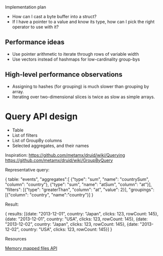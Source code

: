
Implementation plan

* How can I cast a byte buffer into a struct?
* If I have a pointer to a value and know its type, how can I pick the right operator to use with it?

Performance ideas
-----------------
* Use pointer arithmetic to iterate through rows of variable width
* Use vectors instead of hashmaps for low-cardinality group-bys

High-level performance observations
-----------------------------------
* Assigning to hashes (for grouping) is much slower than grouping by array.
* Iterating over two-dimensional slices is twice as slow as simple arrays.


Query API design
================
* Table
* List of filters
* List of GroupBy columns
* Selected aggregates, and their names

Inspiration:
https://github.com/metamx/druid/wiki/Querying
https://github.com/metamx/druid/wiki/GroupByQuery

Representative query:

{
  table: "events",
  "aggregates":[
      {"type": "sum", "name": "countrySum", "column": "country"},
      {"type": "sum", "name": "atSum", "column": "at"}],
  "filters": [{"type": "greaterThan", "column": "at", "value": 2}],
  "groupings": [{"column": "country", "name":"country"}]
}


Result:

{
  results:
    [{date: "2013-12-01", country: "Japan", clicks: 123, rowCount: 145},
     {date: "2013-12-01", country: "USA", clicks: 123, rowCount: 145},
     {date: "2013-12-02", country: "Japan", clicks: 123, rowCount: 145},
     {date: "2013-12-02", country: "USA", clicks: 123, rowCount: 145}]
}

Resources

[Memory mapped files API]([http://www.gnu.org/software/libc/manual/html_node/Memory_002dmapped-I_002fO.html)
